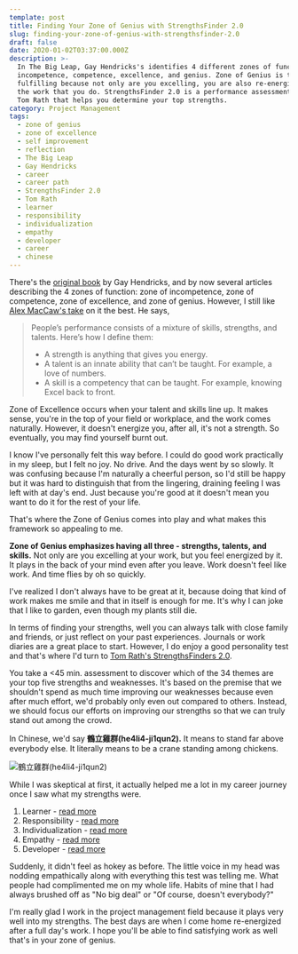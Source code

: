```yaml
---
template: post
title: Finding Your Zone of Genius with StrengthsFinder 2.0
slug: finding-your-zone-of-genius-with-strengthsfinder-2.0
draft: false
date: 2020-01-02T03:37:00.000Z
description: >-
  In The Big Leap, Gay Hendricks's identifies 4 different zones of function:
  incompetence, competence, excellence, and genius. Zone of Genius is the most
  fulfilling because not only are you excelling, you are also re-energized by
  the work that you do. StrengthsFinder 2.0 is a performance assessment test by
  Tom Rath that helps you determine your top strengths.  
category: Project Management
tags:
  - zone of genius
  - zone of excellence
  - self improvement
  - reflection
  - The Big Leap
  - Gay Hendricks
  - career
  - career path
  - StrengthsFinder 2.0
  - Tom Rath
  - learner
  - responsibility
  - individualization
  - empathy
  - developer
  - career
  - chinese
---
```

There's the [original book](https://hendricks.com/amazon/) by Gay Hendricks, and by now several articles describing the 4 zones of function: zone of incompetence, zone of competence, zone of excellence, and  zone of genius. However, I still like [Alex MacCaw's take](https://blog.alexmaccaw.com/zone-of-genius) on it the best. He says,

> People’s performance consists of a mixture of skills, strengths, and talents. Here’s how I define them:
>
> * A strength is anything that gives you energy. 
> * A talent is an innate ability that can’t be taught. For example, a love of numbers.
> * A skill is a competency that can be taught. For example, knowing Excel back to front.

Zone of Excellence occurs when your talent and skills line up. It makes sense, you're in the top of your field or workplace, and the work comes naturally. However, it doesn't energize you, after all, it's not a strength. So eventually, you may find yourself burnt out.

I know I've personally felt this way before. I could do good work practically in my sleep, but I felt no joy. No drive. And the days went by so slowly. It was confusing because I'm naturally a cheerful person, so I'd still be happy but it was hard to distinguish that from the lingering, draining feeling I was left with at day's end. Just because you're good at it doesn't mean you want to do it for the rest of your life.  

That's where the Zone of Genius comes into play and what makes this framework so appealing to me.

**Zone of Genius emphasizes having all three - strengths, talents, and skills.** Not only are you excelling at your work, but you feel energized by it. It plays in the back of your mind even after you leave. Work doesn't feel like work. And time flies by oh so quickly.

I've realized I don't always have to be great at it, because doing that kind of work makes me smile and that in itself is enough for me. It's why I can joke that I like to garden, even though my plants still die. 

In terms of finding your strengths, well you can always talk with close family and friends, or just reflect on your past experiences. Journals or work diaries are a great place to start. However, I do enjoy a good personality test and that's where I'd turn to [Tom Rath's StrengthsFinders 2.0](https://www.tomrath.org/book/strengthsfinder/). 

You take a <45 min. assessment to discover which of the 34 themes are your top five strengths and weaknesses. It's based on the premise that we shouldn't spend as much time improving our weaknesses because even after much effort, we'd probably only even out compared to others. Instead, we should focus our efforts on improving our strengths so that we can truly stand out among the crowd.

In Chinese, we'd say **鶴立雞群(he4li4-ji1qun2).** It means to stand far above everybody else. It literally means to be a crane standing among chickens. 

![鶴立雞群(he4li4-ji1qun2)](/media/2020-01-01_he4li4ji1qun2.png "鶴立雞群(he4li4-ji1qun2). It means to stand far above everybody else. It literally means to be a crane standing among chickens.")

While I was skeptical at first, it actually helped me a lot in my career journey once I saw what my strengths were.   

1. Learner - [read more](https://news.gallup.com/businessjournal/694/learner.aspx)
2. Responsibility - [read more](https://news.gallup.com/businessjournal/706/responsibility.aspx)
3. Individualization - [read more](https://news.gallup.com/businessjournal/685/individualization.aspx)
4. Empathy - [read more](https://news.gallup.com/businessjournal/667/empathy.aspx)
5. Developer - [read more](https://news.gallup.com/businessjournal/661/developer.aspx)

Suddenly, it didn't feel as hokey as before. The little voice in my head was nodding empathically along with everything this test was telling me. What people had complimented me on my whole life. Habits of mine that I had always brushed off as "No big deal" or "Of course, doesn't everybody?"

I'm really glad I work in the project management field because it plays very well into my strengths. The best days are when I come home re-energized after a full day's work. I hope you'll be able to find satisfying work as well that's in your zone of genius.
